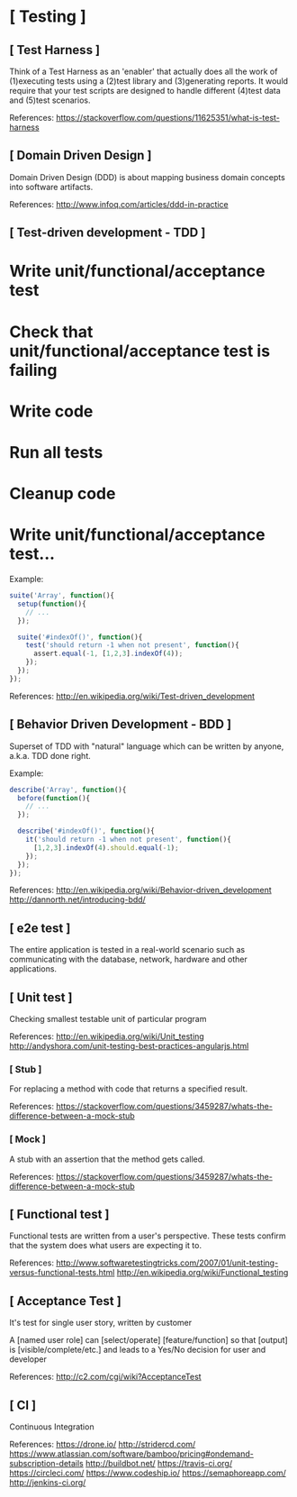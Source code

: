 # [ Testing ]

## [ Test Harness ]

  Think of a Test Harness as an 'enabler' that actually does all the work of (1)executing tests using a (2)test library and (3)generating reports. It would require that your test scripts are designed to handle different (4)test data and (5)test scenarios.

  References:
    https://stackoverflow.com/questions/11625351/what-is-test-harness

## [ Domain Driven Design ]

  Domain Driven Design (DDD) is about mapping business domain concepts into software artifacts.

  References:
    http://www.infoq.com/articles/ddd-in-practice

## [ Test-driven development - TDD ]

  # Write unit/functional/acceptance test
  # Check that unit/functional/acceptance test is failing
  # Write code
  # Run all tests
  # Cleanup code
  # Write unit/functional/acceptance test...

  Example:
```javascript
suite('Array', function(){
  setup(function(){
    // ...
  });

  suite('#indexOf()', function(){
    test('should return -1 when not present', function(){
      assert.equal(-1, [1,2,3].indexOf(4));
    });
  });
});
```

  References:
    http://en.wikipedia.org/wiki/Test-driven_development

## [ Behavior Driven Development - BDD ]

  Superset of TDD with "natural" language which can be written by anyone, a.k.a. TDD done right.

  Example:
```javascript
describe('Array', function(){
  before(function(){
    // ...
  });

  describe('#indexOf()', function(){
    it('should return -1 when not present', function(){
      [1,2,3].indexOf(4).should.equal(-1);
    });
  });
});
```

  References:
    http://en.wikipedia.org/wiki/Behavior-driven_development
    http://dannorth.net/introducing-bdd/

## [ e2e test ]

  The entire application is tested in a real-world scenario such as communicating with the database, network, hardware and other applications.

## [ Unit test ]

  Checking smallest testable unit of particular program

  References:
    http://en.wikipedia.org/wiki/Unit_testing
    http://andyshora.com/unit-testing-best-practices-angularjs.html

### [ Stub ]

  For replacing a method with code that returns a specified result.

  References:
    https://stackoverflow.com/questions/3459287/whats-the-difference-between-a-mock-stub

### [ Mock ]

  A stub with an assertion that the method gets called.

  References:
    https://stackoverflow.com/questions/3459287/whats-the-difference-between-a-mock-stub

## [ Functional test ]

  Functional tests are written from a user's perspective. These tests confirm that the system does what users are expecting it to.

  References:
    http://www.softwaretestingtricks.com/2007/01/unit-testing-versus-functional-tests.html
    http://en.wikipedia.org/wiki/Functional_testing

## [ Acceptance Test ]

  It's test for single user story, written by customer

  A [named user role] can [select/operate] [feature/function] so that [output] is [visible/complete/etc.] and leads to a Yes/No decision for user and developer

  References:
    http://c2.com/cgi/wiki?AcceptanceTest

## [ CI ]

  Continuous Integration

  References:
    https://drone.io/
    http://stridercd.com/
    https://www.atlassian.com/software/bamboo/pricing#ondemand-subscription-details
    http://buildbot.net/
    https://travis-ci.org/
    https://circleci.com/
    https://www.codeship.io/
    https://semaphoreapp.com/
    http://jenkins-ci.org/
